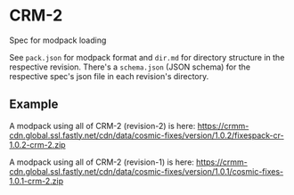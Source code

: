 # CRM-2
Spec for modpack loading

See `pack.json` for modpack format and `dir.md` for directory structure in the respective revision.
There's a `schema.json` (JSON schema) for the respective spec's json file in each revision's directory.

## Example
A modpack using all of CRM-2 (revision-2) is here: https://crmm-cdn.global.ssl.fastly.net/cdn/data/cosmic-fixes/version/1.0.2/fixespack-cr-1.0.2-crm-2.zip 

A modpack using all of CRM-2 (revision-1) is here: https://crmm-cdn.global.ssl.fastly.net/cdn/data/cosmic-fixes/version/1.0.1/cosmic-fixes-1.0.1-crm-2.zip
